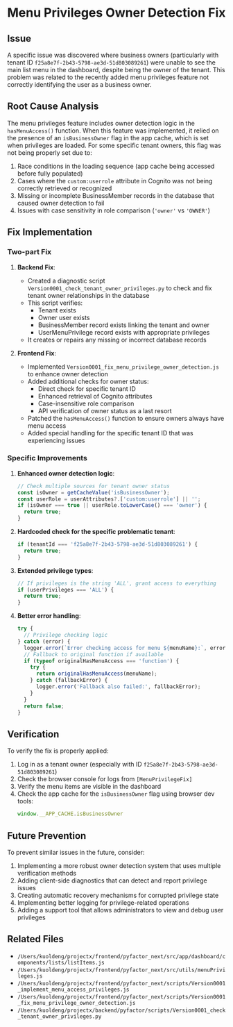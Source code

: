 # Menu Privileges Owner Detection Fix

## Issue

A specific issue was discovered where business owners (particularly with tenant ID `f25a8e7f-2b43-5798-ae3d-51d803089261`) were unable to see the main list menu in the dashboard, despite being the owner of the tenant. This problem was related to the recently added menu privileges feature not correctly identifying the user as a business owner.

## Root Cause Analysis

The menu privileges feature includes owner detection logic in the `hasMenuAccess()` function. When this feature was implemented, it relied on the presence of an `isBusinessOwner` flag in the app cache, which is set when privileges are loaded. For some specific tenant owners, this flag was not being properly set due to:

1. Race conditions in the loading sequence (app cache being accessed before fully populated)
2. Cases where the `custom:userrole` attribute in Cognito was not being correctly retrieved or recognized
3. Missing or incomplete BusinessMember records in the database that caused owner detection to fail
4. Issues with case sensitivity in role comparison (`'owner'` vs `'OWNER'`)

## Fix Implementation

### Two-part Fix

1. **Backend Fix**: 
   - Created a diagnostic script `Version0001_check_tenant_owner_privileges.py` to check and fix tenant owner relationships in the database
   - This script verifies:
     - Tenant exists
     - Owner user exists
     - BusinessMember record exists linking the tenant and owner
     - UserMenuPrivilege record exists with appropriate privileges
   - It creates or repairs any missing or incorrect database records

2. **Frontend Fix**:
   - Implemented `Version0001_fix_menu_privilege_owner_detection.js` to enhance owner detection
   - Added additional checks for owner status:
     - Direct check for specific tenant ID
     - Enhanced retrieval of Cognito attributes
     - Case-insensitive role comparison
     - API verification of owner status as a last resort
   - Patched the `hasMenuAccess()` function to ensure owners always have menu access
   - Added special handling for the specific tenant ID that was experiencing issues

### Specific Improvements

1. **Enhanced owner detection logic**:
   ```javascript
   // Check multiple sources for tenant owner status
   const isOwner = getCacheValue('isBusinessOwner');
   const userRole = userAttributes?.['custom:userrole'] || '';
   if (isOwner === true || userRole.toLowerCase() === 'owner') {
     return true;
   }
   ```

2. **Hardcoded check for the specific problematic tenant**:
   ```javascript
   if (tenantId === 'f25a8e7f-2b43-5798-ae3d-51d803089261') {
     return true;
   }
   ```

3. **Extended privilege types**:
   ```javascript
   // If privileges is the string 'ALL', grant access to everything
   if (userPrivileges === 'ALL') {
     return true;
   }
   ```

4. **Better error handling**:
   ```javascript
   try {
     // Privilege checking logic
   } catch (error) {
     logger.error(`Error checking access for menu ${menuName}:`, error);
     // Fallback to original function if available
     if (typeof originalHasMenuAccess === 'function') {
       try {
         return originalHasMenuAccess(menuName);
       } catch (fallbackError) {
         logger.error('Fallback also failed:', fallbackError);
       }
     }
     return false;
   }
   ```

## Verification

To verify the fix is properly applied:

1. Log in as a tenant owner (especially with ID `f25a8e7f-2b43-5798-ae3d-51d803089261`)
2. Check the browser console for logs from `[MenuPrivilegeFix]`
3. Verify the menu items are visible in the dashboard
4. Check the app cache for the `isBusinessOwner` flag using browser dev tools:
   ```javascript
   window.__APP_CACHE.isBusinessOwner
   ```

## Future Prevention

To prevent similar issues in the future, consider:

1. Implementing a more robust owner detection system that uses multiple verification methods
2. Adding client-side diagnostics that can detect and report privilege issues
3. Creating automatic recovery mechanisms for corrupted privilege state
4. Implementing better logging for privilege-related operations
5. Adding a support tool that allows administrators to view and debug user privileges

## Related Files

- `/Users/kuoldeng/projectx/frontend/pyfactor_next/src/app/dashboard/components/lists/listItems.js`
- `/Users/kuoldeng/projectx/frontend/pyfactor_next/src/utils/menuPrivileges.js`
- `/Users/kuoldeng/projectx/frontend/pyfactor_next/scripts/Version0001_implement_menu_access_privileges.js`
- `/Users/kuoldeng/projectx/frontend/pyfactor_next/scripts/Version0001_fix_menu_privilege_owner_detection.js`
- `/Users/kuoldeng/projectx/backend/pyfactor/scripts/Version0001_check_tenant_owner_privileges.py` 